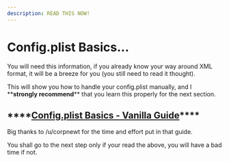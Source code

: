 ```yaml
---
description: READ THIS NOW!
---
```


# Config.plist Basics...

You will need this information, if you already know your way around XML format, it will be a breeze for you \(you still need to read it thought\). 

This will show you how to handle your config.plist manually, and I \*\***strongly recommend**\*\* that you learn this properly for the next section.

## \*\*\*\*[**Config.plist Basics - Vanilla Guide**](https://hackintosh.gitbook.io/-r-hackintosh-vanilla-desktop-guide/config.plist-basics)\*\*\*\*

Big thanks to /u/corpnewt for the time and effort put in that guide.

You shall go to the next step only if your read the above, you will have a bad time if not.

